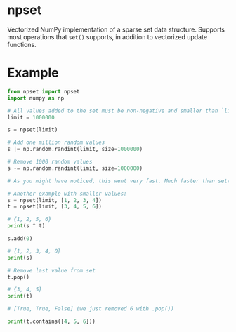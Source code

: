 # npset
Vectorized NumPy implementation of a sparse set data structure.
Supports most operations that `set()` supports, in addition to vectorized update
functions.

# Example

```python
from npset import npset
import numpy as np

# All values added to the set must be non-negative and smaller than `limit`.
limit = 1000000

s = npset(limit)

# Add one million random values
s |= np.random.randint(limit, size=1000000)

# Remove 1000 random values
s -= np.random.randint(limit, size=1000000)

# As you might have noticed, this went very fast. Much faster than set()

# Another example with smaller values:
s = npset(limit, [1, 2, 3, 4])
t = npset(limit, [3, 4, 5, 6])

# {1, 2, 5, 6}
print(s ^ t)

s.add(0)

# {1, 2, 3, 4, 0}
print(s)

# Remove last value from set
t.pop()

# {3, 4, 5}
print(t)

# [True, True, False] (we just removed 6 with .pop())

print(t.contains([4, 5, 6]))

```
